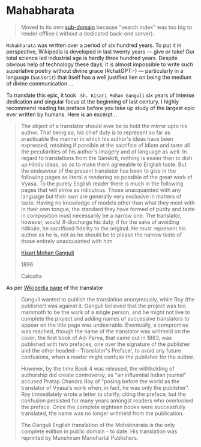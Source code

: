 # Mahabharata

> Moved to its own [sub-domain](https://mahabharata.shutri.com) because "search index" was too big to render offline ( without a dedicated back-end server).

`Mahabharata` was written over a period of six hundred years. To put it in perspective, Wikipedia is developed in last twenty years — give or take! Our total science led industrial age is hardly three hundred years. Despite obvious help of technology these days, it is almost impossible to write such superlative poetry without divine grace (#chatGPT:-) — particularly in a language (`Sanskrit`) that itself has a well justified lien on being the medium of divine communication ...

To translate this epic, it took ` Sh. Kisari Mohan Ganguli` six years of intense dedication and singular focus at the beginning of last century. I highly recommend reading his preface before you take up study of the largest epic ever written by humans. Here is an excerpt ..

> The object of a translator should ever be to hold the mirror upto his author. That being so, his chief duty is to represent so far as practicable the manner in which his author's ideas have been expressed, retaining if possible at the sacrifice of idiom and taste all the peculiarities of his author's imagery and of language as well. In regard to translations from the Sanskrit, nothing is easier than to dish up Hindu ideas, so as to make them agreeable to English taste. But the endeavour of the present translator has been to give in the following pages as literal a rendering as possible of the great work of Vyasa. To the purely English reader there is much in the following pages that will strike as ridiculous. Those unacquainted with any language but their own are generally very exclusive in matters of taste. Having no knowledge of models other than what they meet with in their own tongue, the standard they have formed of purity and taste in composition must necessarily be a narrow one. The translator, however, would ill-discharge his duty, if for the sake of avoiding ridicule, he sacrificed fidelity to the original. He must represent his author as he is, not as he should be to please the narrow taste of those entirely unacquainted with him.
>
>[Kisari Mohan Ganguli](https://en.wikipedia.org/wiki/Kisari_Mohan_Ganguli)
>
>1896
>
> Calcutta

As per [Wikipedia page](https://en.wikipedia.org/wiki/Kisari_Mohan_Ganguli) of the translator

>Ganguli wanted to publish the translation anonymously, while Roy (the publisher)  was against it. Ganguli believed that the project was too mammoth to be the work of a single person, and he might not live to complete the project and adding names of successive translators to appear on the title page was undesirable. Eventually, a compromise was reached, though the name of the translator was withheld on the cover, the first book of Adi Parva, that came out in 1883, was published with two prefaces, one over the signature of the publisher and the other headed--'Translator's Preface', to avoid any future confusions, when a reader might confuse the publisher for the author.
>
> However, by the time Book 4 was released, the withholding of authorship did create controversy, as "an influential Indian journal" accused Pratap Chandra Roy of "posing before the world as the translator of Vyasa's work when, in fact, he was only the publisher". Roy immediately wrote a letter to clarify, citing the preface, but the confusion persisted for many years amongst readers who overlooked the preface. Once the complete eighteen books were successfully translated, the name was no longer withheld from the publication.
>
>The Ganguli English translation of the Mahabharata is the only complete edition in public domain - to date. His translation was reprinted by Munshiram Manoharlal Publishers.
